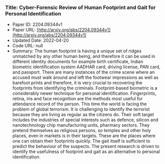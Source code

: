 ### Title: Cyber-Forensic Review of Human Footprint and Gait for Personal Identification
* Paper ID: 2204.09344v1
* Paper URL: [http://arxiv.org/abs/2204.09344v1](http://arxiv.org/abs/2204.09344v1)
* Updated Date: 2022-04-20
* Code URL: null
* Summary: The human footprint is having a unique set of ridges unmatched by any other
human being, and therefore it can be used in different identity documents for
example birth certificate, Indian biometric identification system AADHAR card,
driving license, PAN card, and passport. There are many instances of the crime
scene where an accused must walk around and left the footwear impressions as
well as barefoot prints and therefore, it is very crucial to recovering the
footprints from identifying the criminals. Footprint-based biometric is a
considerably newer technique for personal identification. Fingerprints, retina,
iris and face recognition are the methods most useful for attendance record of
the person. This time the world is facing the problem of global terrorism. It
is challenging to identify the terrorist because they are living as regular as
the citizens do. Their soft target includes the industries of special interests
such as defence, silicon and nanotechnology chip manufacturing units, pharmacy
sectors. They pretend themselves as religious persons, so temples and other
holy places, even in markets is in their targets. These are the places where
one can obtain their footprints quickly. The gait itself is sufficient to
predict the behaviour of the suspects. The present research is driven to
identify the usefulness of footprint and gait as an alternative to personal
identification.


